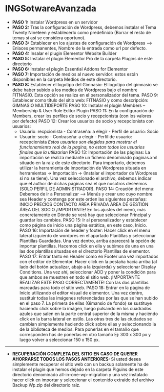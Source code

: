 # INGSotwareAvanzada
- **PASO 1:** Instalar Wordpress en un servidor
- **PASO 2:** Tras la configuración de Wordpress, debemos instalar el Tema Twenty Nineteen y establecerlo como predefinido (Borrar el resto de temas si así se considera oportuno).
- **PASO 3:** Establecer en los ajustes de configuración de Wordpress --> Enlaces permanentes, Nombre de la entrada como url por defecto.
- **PASO 4:** Insalar el plugin Elementor Website Builder
- **PASO 5:** Instalar el plugin Elementor Pro de la carpeta Plugins de este directorio
- **PASO 6:** Instalar el plugin Essential Addons for Elementor
- **PASO 7:** Importación de medios al nuevo servidor: estos están disponibles en la carpeta Medios de este directorio.
- **PASO 8:** Establecer el logotipo del Gimnasio: El logotipo del gimnasio se debe haber subido a los medios de Wordpress bajo el nombre FITNASIO. Esta opción se realiza en el
  personalizador del tema.
PASO 9: Establecer como título del sitio web: FITNASIO y como descripción: GIMNASIO MULTIDEPORTE
PASO 10: Instalar el plugin Members – Membership & User Role Editor Plugin
PASO 11: En la configuración de Members, crear los perfiles de socio y recepcionista (con los valores por defecto)
PASO 12: Crear los usuarios de socio y recepcionista con usuarios: 
  - Usuario: recpcionista - Contraseña: a elegir - Perfil de usuario: Socio
  - Usuario: socio - Contraseña: a elegir  - Perfil de usuario: recepcionista
  *Estos usuarios son elegidos para mostrar el funcionamiento real de la pagina, no estan todos los usuarios finales que la utilizarian*
PASO 13: Importación de las páginas: La importación se realiza mediante un fichero denominado paginas.xml situado en la raiz de este directorio. Para importarlo, 
  debemos utilizar la herramienta de importación de Wordpress situada en herramientas -> Importación -> (Instalar el importador de Wordpress si no se tiene). Una vez
  seleccionado el archivo, debemos indicar que el author de dichas páginas sea el que nosotros deseemos (SOLO PERFIL DE ADMINISTRADOR).
PASO 14: Creación del menu: Debemos de ir a Personalizar --> Menús y crear uno cuyo nombre sea Header y contenga por este orden las siguientes pestañas:
  INICIO
  PRECIOS
  CONTACTO
  ÁREA PRIVADA
      ÁREA DE GESTIÓN
      ÁREA DEL SOCIO
  ¡IMPORTANTE! En los ajustes del menú, más concretamente en Dónde se verá hay que seleccionar Principal y guardar los cambios.
PASO 15: Ir al personalizador y establecer como página de inicio una página estática, en este caso, Inicio.
PASO 16: Importación de header y footer: Hacer click en el menu lateral izquierdo de wordpres en el apartado Plantillas 
  y seleccionar Plantillas Guardadas. Una vez dentro, arriba aparecerá la opción de importar plantillas. Hacemos click en ella y subimos de una en una las dos plantillas 
  situadas en el directorio Plantillas de elementor.
PASO 17: Entrar tanto en Header como en Footer una vez importados con el editor de Elementor. Hacer click en la pestaña hacia arriba (al lado del botón actualizar, abajo a la 
  izquierda) y seleccionar Display Conditions. Una vez ahí, seleccionar ADD y poner la condición para que ambos se muestren en todo el sitio web. 
  ¡IMPORTANTE REALIZAR ESTE PASO CORRECTAMENTE! Con las dos plantillas marcadas para todo el sitio web.
PASO 18: Entrar en la página de Inicio utilizando el editor visual de elementor. Una vez dentro, sustituir todas las imágenes referenciadas por las que se han subido 
  en el paso 7. La primera de ellas (Gimansio de fondo) se sustituye haciendo click sobre la imágen, luego pulsando en los cuadrados azules que salen en la parte central
  superior de la misma y haciéndo click en la barra lateral en estilo.
  Las otras tres de las ciudades se cambian simplemente haciendo click sobre ellas y seleccionando la de la biblioteca de medios. Para ponerlas en el tamaño que corresponden
  has de ponerlas en otro tamaño Ej: 300 x 300 px y luego volver a seleccionar 150 x 150 px.
-----------------------------------------------------------------------------------------------------------------------------------------------------------------------------
- **RECUPERACIÓN COMPLETA DEL SITIO EN CASO DE QUERER AHORRARSE TODOS LOS PASOS ANTERIORES:** Si usted desea simplemente recuperar el sitio web con un backup solamente ha de instalar el plugin que hemos dejado en la carpeta Plguins de este directorio denominado all-in-one-wp-migration y una vez instalado hacer click en importar y seleccionar el contenido extraido del archivo Backup Wp.zip del directorio raiz.
